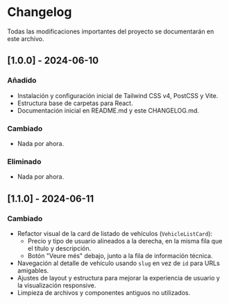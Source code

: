 # Changelog

Todas las modificaciones importantes del proyecto se documentarán en este archivo.

## [1.0.0] - 2024-06-10
### Añadido
- Instalación y configuración inicial de Tailwind CSS v4, PostCSS y Vite.
- Estructura base de carpetas para React.
- Documentación inicial en README.md y este CHANGELOG.md.

### Cambiado
- Nada por ahora.

### Eliminado
- Nada por ahora.

## [1.1.0] - 2024-06-11
### Cambiado
- Refactor visual de la card de listado de vehículos (`VehicleListCard`):
  - Precio y tipo de usuario alineados a la derecha, en la misma fila que el título y descripción.
  - Botón "Veure més" debajo, junto a la fila de información técnica.
- Navegación al detalle de vehículo usando `slug` en vez de `id` para URLs amigables.
- Ajustes de layout y estructura para mejorar la experiencia de usuario y la visualización responsive.
- Limpieza de archivos y componentes antiguos no utilizados. 